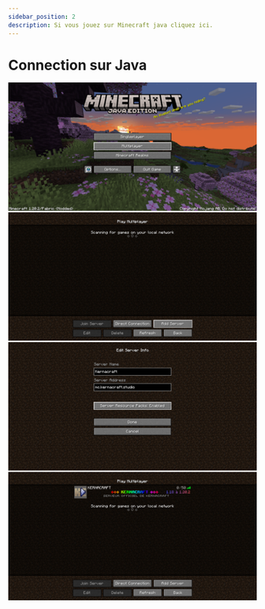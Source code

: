 ```yaml
---
sidebar_position: 2
description: Si vous jouez sur Minecraft java cliquez ici.
---
```


# Connection sur Java
![Screen connexion java](/img/screen/java1.png)
![Screen connexion java](/img/screen/java2.png)
![Screen connexion java](/img/screen/java3b.png)
![Screen connexion java](/img/screen/java4b.png)
